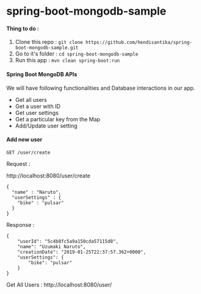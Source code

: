 # spring-boot-mongodb-sample

#### Thing to do :
1. Clone this repo : `git clone https://github.com/hendisantika/spring-boot-mongodb-sample.git`
2. Go to it's folder : `cd spring-boot-mongodb-sample`
3. Run this app : `mvn clean spring-boot:run`

#### Spring Boot MongoDB APIs

We will have following functionalities and Database interactions in our app.

* Get all users
* Get a user with ID
* Get user settings
* Get a particular key from the Map
* Add/Update user setting

#### Add new user
```
GET /user/create
```

Request :

http://localhost:8080/user/create
```
{
  "name" : "Naruto",
  "userSettings" : {
    "bike" : "pulsar"
  }
}
```

Response :
```
{
    "userId": "5c4b8fc5a9a150cda57115d8",
    "name": "Uzumaki Naruto",
    "creationDate": "2019-01-25T22:37:57.362+0000",
    "userSettings": {
        "bike": "pulsar"
    }
}
```

Get All Users : http://localhost:8080/user/



